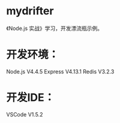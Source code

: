 # mydrifter
《Node.js 实战》学习，开发漂流瓶示例。

# 开发环境：
Node.js V4.4.5
Express V4.13.1
Redis V3.2.3

# 开发IDE：
VSCode V1.5.2
